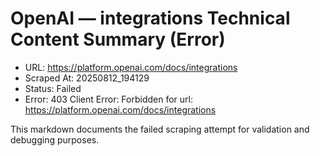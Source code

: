 # OpenAI — integrations Technical Content Summary (Error)

- URL: https://platform.openai.com/docs/integrations
- Scraped At: 20250812_194129
- Status: Failed
- Error: 403 Client Error: Forbidden for url: https://platform.openai.com/docs/integrations

This markdown documents the failed scraping attempt for validation and debugging purposes.